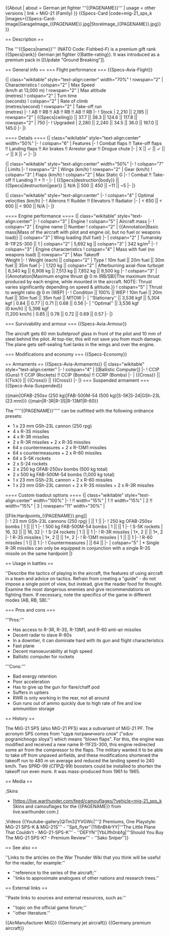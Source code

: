 {{About
| about = German jet fighter '''{{PAGENAME}}'''
| usage = other versions
| link = MiG-21 (Family)
}}
{{Specs-Card
|code=mig-21_sps_k
|images={{Specs-Card-Image|GarageImage_{{PAGENAME}}.jpg|StoreImage_{{PAGENAME}}.jpg}}
}}

== Description ==
<!-- ''In the description, the first part should be about the history of and the creation and combat usage of the aircraft, as well as its key features. In the second part, tell the reader about the aircraft in the game. Insert a screenshot of the vehicle, so that if the novice player does not remember the vehicle by name, he will immediately understand what kind of vehicle the article is talking about.'' -->
The '''{{Specs|name}}''' (NATO Code: Fishbed-F) is a premium gift rank {{Specs|rank}} German jet fighter {{Battle-rating}}. It was introduced as a premium pack in [[Update "Ground Breaking"]].

== General info ==
=== Flight performance ===
{{Specs-Avia-Flight}}
<!-- ''Describe how the aircraft behaves in the air. Speed, manoeuvrability, acceleration and allowable loads - these are the most important characteristics of the vehicle.'' -->

{| class="wikitable" style="text-align:center" width="70%"
! rowspan="2" | Characteristics
! colspan="2" | Max Speed<br>(km/h at 13,000 m)
! rowspan="2" | Max altitude<br>(metres)
! colspan="2" | Turn time<br>(seconds)
! colspan="2" | Rate of climb<br>(metres/second)
! rowspan="2" | Take-off run<br>(metres)
|-
! AB !! RB !! AB !! RB !! AB !! RB
|-
! Stock
| 2,210 || 2,195 || rowspan="2" | {{Specs|ceiling}} || 37.7 || 38.3 || 124.6 || 117.8 || rowspan="2" | 750
|-
! Upgraded
| 2,280 || 2,240 || 34.5 || 36.0 || 167.0 || 145.0
|-
|}

==== Details ====
{| class="wikitable" style="text-align:center" width="50%"
|-
! colspan="6" | Features
|-
! Combat flaps !! Take-off flaps !! Landing flaps !! Air brakes !! Arrestor gear !! Drogue chute
|-
| X || ✓ || ✓ || ✓ || X || ✓     <!-- ✓ -->
|-
|}

{| class="wikitable" style="text-align:center" width="50%"
|-
! colspan="7" | Limits
|-
! rowspan="2" | Wings (km/h)
! rowspan="2" | Gear (km/h)
! colspan="3" | Flaps (km/h)
! colspan="2" | Max Static G
|-
! Combat !! Take-off !! Landing !! + !! -
|-
| {{Specs|destruction|body}} || {{Specs|destruction|gear}} || N/A || 500 || 450 || ~11 || ~5
|-
|}

{| class="wikitable" style="text-align:center"
|-
! colspan="4" | Optimal velocities (km/h)
|-
! Ailerons !! Rudder !! Elevators !! Radiator
|-
| < 650 || < 600 || < 900 || N/A
|-
|}

==== Engine performance ====
{| class="wikitable" style="text-align:center"
|-
! colspan="3" | Engine
! colspan="5" | Aircraft mass
|-
! colspan="2" | Engine name || Number
! colspan="2" | {{Annotation|Basic mass|Mass of the aircraft with pilot and engine oil, but no fuel or weapons load}} || colspan="3" | Wing loading (full fuel)
|-
| colspan="2" | Tumansky R-11F2S-300 || 1
| colspan="2" | 5,692 kg || colspan="3" | 342 kg/m<sup>2</sup>
|-
! colspan="3" | Engine characteristics
! colspan="4" | Mass with fuel (no weapons load) || rowspan="2" | Max Takeoff<br>Weight
|-
! Weight (each) || colspan="2" | Type
! 10m fuel || 20m fuel || 30m fuel || 35m fuel
|-
| 1,120 kg || colspan="2" | Afterburning axial-flow turbojet
| 6,340 kg || 6,906 kg || 7,513 kg || 7,852 kg || 9,500 kg
|-
! colspan="3" | {{Annotation|Maximum engine thrust @ 0 m (RB/SB)|The maximum thrust produced by each engine, while mounted in the aircraft. NOTE: Thrust varies significantly depending on speed & altitude.}}
! colspan="5" | Thrust to weight ratio @ 0 m (WEP)
|-
! Condition || 100% || WEP
! 10m fuel || 20m fuel || 30m fuel || 35m fuel || MTOW
|-
| ''Stationary'' || 3,536 kgf || 5,304 kgf
| 0.84 || 0.77 || 0.71 || 0.68 || 0.56
|-
| ''Optimal'' || 3,536 kgf<br>(0 km/h) || 5,398 kgf<br>(1,200 km/h)
| 0.85 || 0.78 || 0.72 || 0.69 || 0.57
|-
|}

=== Survivability and armour ===
{{Specs-Avia-Armour}}
<!-- ''Examine the survivability of the aircraft. Note how vulnerable the structure is and how secure the pilot is, whether the fuel tanks are armoured, etc. Describe the armour, if there is any, and also mention the vulnerability of other critical aircraft systems.'' -->
The aircraft gets 60 mm bulletproof glass in front of the pilot and 10 mm of steel behind the pilot. At top-tier, this will not save you from much damage. The plane gets self-sealing fuel tanks in the wings and over the engine.

=== Modifications and economy ===
{{Specs-Economy}}

== Armaments ==
{{Specs-Avia-Armaments}}
{| class="wikitable" style="text-align:center"
|-
! colspan="4" | [[Ballistic Computer]]
|-
! CCIP (Guns) !! CCIP (Rockets) !! CCIP (Bombs) !! CCRP (Bombs)
|-
| {{Cross}} || {{Tick}} || {{Cross}} || {{Cross}}
|-
|}
=== Suspended armament ===
{{Specs-Avia-Suspended}}
<!-- ''Describe the aircraft's suspended armament: additional cannons under the wings, bombs, rockets and torpedoes. This section is especially important for bombers and attackers. If there is no suspended weaponry remove this subsection.'' -->
{{main|OFAB-250sv (250 kg)|FAB-500M-54 (500 kg)|S-5K|S-24|GSh-23L (23 mm)}}
{{main|R-3R|R-3S|R-13M1|R-60}}

The '''''{{PAGENAME}}''''' can be outfitted with the following ordnance presets:

* 1 x 23 mm GSh-23L cannon (250 rpg)
* 4 x R-3S missiles
* 4 x R-3R missiles
* 2 x R-3R missiles + 2 x R-3S missiles
* 64 x countermeasures + 2 x R-13M1 missiles
* 64 x countermeasures + 2 x R-60 missiles
* 64 x S-5K rockets
* 2 x S-24 rockets
* 2 x 250 kg OFAB-250sv bombs (500 kg total)
* 2 x 500 kg FAB-500M-54 bombs (1,000 kg total)
* 1 x 23 mm GSh-23L cannon + 2 x R-60 missiles
* 1 x 23 mm GSh-23L cannon + 2 x R-3S missiles + 2 x R-3R missiles

==== Custom loadout options ====
{| class="wikitable" style="text-align:center" width="100%"
|-
! !! width="15%" | 1 !! width="15%" | 2 !! width="15%" | 3
| rowspan="11" width="30%" | <div class="ttx-image">[[File:Hardpoints_{{PAGENAME}}.png]]</div>
|-
! 23 mm GSh-23L cannons (250 rpg)
| || 1 ||
|-
! 250 kg OFAB-250sv bombs
| 1 || || 1
|-
! 500 kg FAB-500M-54 bombs
| 1 || || 1
|-
! S-5K rockets
| 16, 32 || || 16, 32
|-
! S-24 rockets
| 1 || || 1
|-
! R-3R missiles
| 1*, 2 || || 1*, 2
|-
! R-3S missiles
| 1*, 2 || || 1*, 2
|-
! R-13M1 missiles
| 1 || || 1
|-
! R-60 missiles
| 1 || || 1
|-
! Countermeasures
| || 64 ||
|-
| colspan="5" | * Single R-3R missiles can only be equipped in conjunction with a single R-3S missile on the same hardpoint
|}

== Usage in battles ==
<!-- ''Describe the tactics of playing in the aircraft, the features of using aircraft in a team and advice on tactics. Refrain from creating a "guide" - do not impose a single point of view, but instead, give the reader food for thought. Examine the most dangerous enemies and give recommendations on fighting them. If necessary, note the specifics of the game in different modes (AB, RB, SB).'' -->
''Describe the tactics of playing in the aircraft, the features of using aircraft in a team and advice on tactics. Refrain from creating a "guide" - do not impose a single point of view, but instead, give the reader food for thought. Examine the most dangerous enemies and give recommendations on fighting them. If necessary, note the specifics of the game in different modes (AB, RB, SB).''

=== Pros and cons ===
<!-- ''Summarise and briefly evaluate the vehicle in terms of its characteristics and combat effectiveness. Mark its pros and cons in the bulleted list. Try not to use more than 6 points for each of the characteristics. Avoid using categorical definitions such as "bad", "good" and the like - use substitutions with softer forms such as "inadequate" and "effective".'' -->
'''Pros:'''

* Has access to R-3R, R-3S, R-13M1, and R-60 anti-air missiles
* Decent radar to slave R-60s
* In a downtier, it can dominate hard with its gun and flight characteristics
* Fast plane
* Decent manoeuvrability at high speed
* Ballistic computer for rockets

'''Cons:'''

* Bad energy retention
* Poor acceleration
* Has to give up the gun for flare/chaff pod
* Suffers in uptiers
* RWR is only working in the rear, not all around
* Gun runs out of ammo quickly due to high rate of fire and low ammunition storage

== History ==
<!-- ''Describe the history of the creation and combat usage of the aircraft in more detail than in the introduction. If the historical reference turns out to be too long, take it to a separate article, taking a link to the article about the vehicle and adding a block "/History" (example: <nowiki>https://wiki.warthunder.com/(Vehicle-name)/History</nowiki>) and add a link to it here using the <code>main</code> template. Be sure to reference text and sources by using <code><nowiki><ref></ref></nowiki></code>, as well as adding them at the end of the article with <code><nowiki><references /></nowiki></code>. This section may also include the vehicle's dev blog entry (if applicable) and the in-game encyclopedia description (under <code><nowiki>=== In-game description ===</nowiki></code>, also if applicable).'' -->
The MiG-21 SPS (also MiG-21 PFS) was a subvariant of MiG-21 PF. The acronym SPS comes from "сдув пограничного слоя" ("sduv pogranichnogo sloya") which means "blown flaps". For this, the engine was modified and received a new name R-11F2S-300, this engine redirected some air from the compressor to the flaps. The military wanted it to be able to take off from unpaved airfields, and these modifications shortened the takeoff run to 480 m on average and reduced the landing speed to 240 km/h. Two SPRD-99 (СПРД-99) boosters could be installed to shorten the takeoff run even more. It was mass-produced from 1961 to 1965.

== Media ==
<!-- ''Excellent additions to the article would be video guides, screenshots from the game, and photos.'' -->

;Skins

* [https://live.warthunder.com/feed/camouflages/?vehicle=mig-21_sps_k Skins and camouflages for the {{PAGENAME}} from live.warthunder.com.]

;Videos
{{Youtube-gallery|QiTm32YVGWc|'''2 Premiums, One Playstyle: MiG-21 SPS-K & MiG-21S''' - ''Spit_flyer''|11i6nBt4rYY|'''The Little Plane That Couldn't - MiG-21-SPS-K''' - ''DEFYN''|YbLIfh0nbfg|'''Should You Buy The MiG-21 SPS-K? - Premium Review''' - ''Sako Sniper''}}

== See also ==
<!-- ''Links to the articles on the War Thunder Wiki that you think will be useful for the reader, for example:''
* ''reference to the series of the aircraft;''
* ''links to approximate analogues of other nations and research trees.'' -->
''Links to the articles on the War Thunder Wiki that you think will be useful for the reader, for example:''

* ''reference to the series of the aircraft;''
* ''links to approximate analogues of other nations and research trees.''

== External links ==
<!-- ''Paste links to sources and external resources, such as:''
* ''topic on the official game forum;''
* ''other literature.'' -->
''Paste links to sources and external resources, such as:''

* ''topic on the official game forum;''
* ''other literature.''

{{AirManufacturer MiG}}
{{Germany jet aircraft}}
{{Germany premium aircraft}}